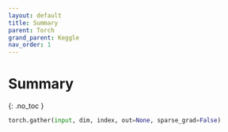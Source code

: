 ```yaml
---
layout: default
title: Summary
parent: Torch
grand_parent: Keggle
nav_order: 1
---
```


# Summary
{: .no_toc }



```python
torch.gather(input, dim, index, out=None, sparse_grad=False)  
```